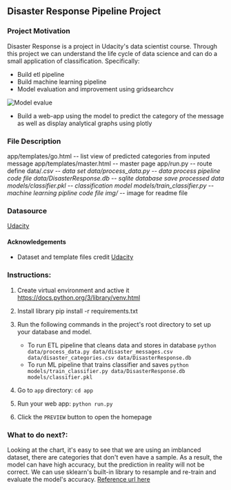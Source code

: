 ## Disaster Response Pipeline Project

### Project Motivation
Disaster Response is a project in Udacity's data scientist course. 
Through this project we can understand the life cycle of data science and can do a small application of classification.
Specifically:
- Build etl pipeline
- Build machine learning pipeline
- Model evaluation and improvement using gridsearchcv

![Model evalue](/img/model_evalue.png")

- Build a web-app using the model to predict the category of the message as well as display analytical graphs using plotly

### File Description
app/templates/go.html -- list view of predicted categories from inputed message
app/templates/master.html -- master page
app/run.py -- route define
data/*.csv -- data set
data/process_data.py -- data process pipeline code file
data/DisasterResponse.db -- sqlite database save processed data 
models/classifier.pkl -- classification model
models/train_classifier.py -- machine learning pipline code file
img/* -- image for readme file

### Datasource
[Udacity](https://www.udacity.com/)


#### Acknowledgements
- Dataset and template files credit
[Udacity](https://www.udacity.com/)


### Instructions:

1. Create virtual environment and active it
    https://docs.python.org/3/library/venv.html
2. Install library
    pip install -r requirements.txt 
3. Run the following commands in the project's root directory to set up your database and model.

    - To run ETL pipeline that cleans data and stores in database
        `python data/process_data.py data/disaster_messages.csv data/disaster_categories.csv data/DisasterResponse.db`
    - To run ML pipeline that trains classifier and saves
        `python models/train_classifier.py data/DisasterResponse.db models/classifier.pkl`

4. Go to `app` directory: `cd app`

5. Run your web app: `python run.py`

6. Click the `PREVIEW` button to open the homepage

### What to do next?:

Looking at the chart, it's easy to see that we are using an imblanced dataset, there are categories that don't even have a sample. 
As a result, the model can have high accuracy, but the prediction in reality will not be correct. 
We can use sklearn's built-in library to resample and re-train and evaluate the model's accuracy.
[Reference url here ](https://elitedatascience.com/imbalanced-classes)
